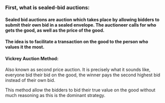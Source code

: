 ### First, what is sealed-bid auctions: 
#### Sealed bid auctions are auction which takes place by allowing bidders to submit their own bid in a sealed envelope. The auctioneer calls for who gets the good, as well as the price of the good. 

#### The idea is to facilitate a transaction on the good to the person who values it the most.


#### Vickrey Auction Method:
Also known as second price auction. It is precisely what it sounds like, everyone bid their bid on the good, the winner pays the second highest bid instead of their own bid.

This method allow the bidders to bid their true value on the good without much reasoning as this is the dominant strategy. 




